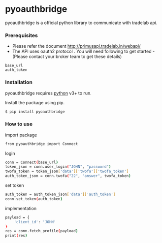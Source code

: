 # pyoauthbridge

pyoauthbridge is a official python library to communicate with tradelab api.

### Prerequisites

* Please refer the document http://primusapi.tradelab.in/webapi/
* The API uses oauth2 protocol . You will need following to get started -(Please contact your broker team to get these details)
```
base_url
auth_token
```

### Installation

pyoauthbridge requires [python](https://www.python.org/) v3+ to run.

Install the package using pip.

```sh
$ pip install pyoauthbridge
```

### How to use

import package
```sh
from pyoauthbridge import Connect
```
login
```sh
conn = Connect(base_url)
token_json = conn.user_login("JOHN", "password")
twofa_token = token_json['data']['twofa']['twofa_token']
auth_token_json = conn.twofa("22", "answer", twofa_token)
```
set token
```sh
auth_token = auth_token_json['data']['auth_token']
conn.set_token(auth_token)
```

implementation
```sh
payload = {
    'client_id': 'JOHN'
}
res = conn.fetch_profile(payload)
print(res)
```
